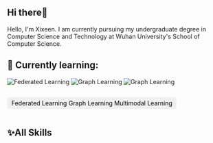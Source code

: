 ## Hi there👋
Hello, I'm Xixeen. I am currently pursuing my undergraduate degree in Computer Science and Technology at Wuhan University's School of Computer Science.
##  🌱 Currently learning:
![Federated Learning](https://img.shields.io/badge/-Federated%5Learning-lightgrey)
![Graph Learning](https://img.shields.io/badge/-Federated%5Learning-lightgrey)
![Graph Learning](https://img.shields.io/badge/-Federated%5Learning-lightgrey)
<p style="background-color: #f0f0f0; color: black; padding: 5px 10px; border-radius: 5px; display: inline-block;">
  Federated Learning  Graph Learning Multimodal Learning
</p>

## ✨All Skills

<!---
Xixeen/Xixeen is a ✨ special ✨ repository because its `README.md` (this file) appears on your GitHub profile.
You can click the Preview link to take a look at your changes.
--->
